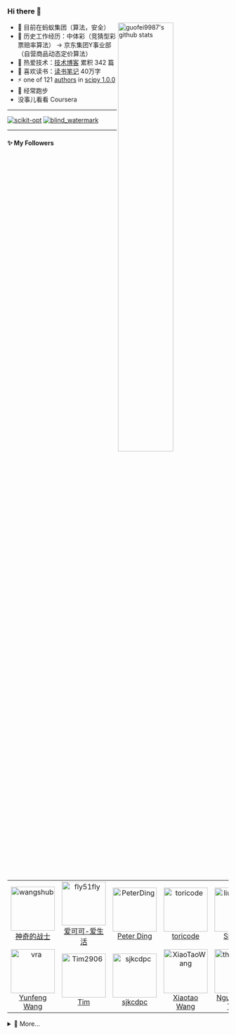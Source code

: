 



### Hi there 👋

<a href="https://www.guofei.site/"><img align="right" alt="guofei9987's github stats" width="50%" src="https://github-readme-stats.vercel.app/api?username=guofei9987&show_icons=true&theme=radical&hide=commits,prs)"></a>


- 🔭 目前在蚂蚁集团（算法，安全）
- 👯 历史工作经历：中体彩（竞猜型彩票赔率算法） -> 京东集团Y事业部（自营商品动态定价算法）
- 🌱 热爱技术：[技术博客](https://www.guofei.site/) 累积 342 篇
- 🤔 喜欢读书：[读书笔记](https://www.guofei.site/reading/#/) 40万字
- ⚡ one of 121 [authors](https://github.com/scipy/scipy/issues/7798) in [scipy 1.0.0](https://github.com/scipy/scipy/releases/tag/v1.0.0)
- 🏃 经常跑步
- 没事儿看看 Coursera

-------------------

[![scikit-opt](https://github-readme-stats.vercel.app/api/pin/?username=guofei9987&repo=scikit-opt&theme=radical)](https://github.com/guofei9987/scikit-opt)
[![blind_watermark](https://github-readme-stats.vercel.app/api/pin/?username=guofei9987&repo=blind_watermark&theme=radical)](https://github.com/guofei9987/blind_watermark)

-------------------

#### :sparkles: My Followers

<!--START_SECTION:top-followers-->
<table>
  <tr>
    <td align="center">
      <a href="https://github.com/wangshub">
        <img src="https://avatars2.githubusercontent.com/u/20924010" width="100px;" alt="wangshub"/>
      </a>
      <br />
      <a href="https://github.com/wangshub">神奇的战士</a>
    </td>
    <td align="center">
      <a href="https://github.com/fly51fly">
        <img src="https://avatars2.githubusercontent.com/u/128885" width="100px;" alt="fly51fly"/>
      </a>
      <br />
      <a href="https://github.com/fly51fly">爱可可-爱生活</a>
    </td>
    <td align="center">
      <a href="https://github.com/PeterDing">
        <img src="https://avatars2.githubusercontent.com/u/670690" width="100px;" alt="PeterDing"/>
      </a>
      <br />
      <a href="https://github.com/PeterDing">Peter Ding</a>
    </td>
    <td align="center">
      <a href="https://github.com/toricode">
        <img src="https://avatars2.githubusercontent.com/u/59090883" width="100px;" alt="toricode"/>
      </a>
      <br />
      <a href="https://github.com/toricode">toricode</a>
    </td>
    <td align="center">
      <a href="https://github.com/liushooter">
        <img src="https://avatars2.githubusercontent.com/u/1235106" width="100px;" alt="liushooter"/>
      </a>
      <br />
      <a href="https://github.com/liushooter">Shooter</a>
    </td>
    <td align="center">
      <a href="https://github.com/wmathor">
        <img src="https://avatars2.githubusercontent.com/u/32392878" width="100px;" alt="wmathor"/>
      </a>
      <br />
      <a href="https://github.com/wmathor">mathor</a>
    </td>
    <td align="center">
      <a href="https://github.com/jonbaer">
        <img src="https://avatars2.githubusercontent.com/u/13155" width="100px;" alt="jonbaer"/>
      </a>
      <br />
      <a href="https://github.com/jonbaer">Jon Baer</a>
    </td>
  </tr>
  <tr>
    <td align="center">
      <a href="https://github.com/vra">
        <img src="https://avatars2.githubusercontent.com/u/5562395" width="100px;" alt="vra"/>
      </a>
      <br />
      <a href="https://github.com/vra">Yunfeng Wang</a>
    </td>
    <td align="center">
      <a href="https://github.com/Tim2906">
        <img src="https://avatars2.githubusercontent.com/u/69757707" width="100px;" alt="Tim2906"/>
      </a>
      <br />
      <a href="https://github.com/Tim2906">Tim</a>
    </td>
    <td align="center">
      <a href="https://github.com/sjkcdpc">
        <img src="https://avatars2.githubusercontent.com/u/12950929" width="100px;" alt="sjkcdpc"/>
      </a>
      <br />
      <a href="https://github.com/sjkcdpc">sjkcdpc</a>
    </td>
    <td align="center">
      <a href="https://github.com/XiaoTaoWang">
        <img src="https://avatars2.githubusercontent.com/u/8737225" width="100px;" alt="XiaoTaoWang"/>
      </a>
      <br />
      <a href="https://github.com/XiaoTaoWang">Xiaotao Wang</a>
    </td>
    <td align="center">
      <a href="https://github.com/thieu1995">
        <img src="https://avatars2.githubusercontent.com/u/12763861" width="100px;" alt="thieu1995"/>
      </a>
      <br />
      <a href="https://github.com/thieu1995">Nguyen Van Thieu</a>
    </td>
    <td align="center">
      <a href="https://github.com/tomzhang">
        <img src="https://avatars2.githubusercontent.com/u/541236" width="100px;" alt="tomzhang"/>
      </a>
      <br />
      <a href="https://github.com/tomzhang">mingfeng.zhang</a>
    </td>
    <td align="center">
      <a href="https://github.com/mave99a">
        <img src="https://avatars2.githubusercontent.com/u/41923" width="100px;" alt="mave99a"/>
      </a>
      <br />
      <a href="https://github.com/mave99a">Robert Mao</a>
    </td>
  </tr>
</table>
<!--END_SECTION:top-followers-->

<!--
### Hi there 👋

**guofei9987/guofei9987** is a ✨ _special_ ✨ repository because its `README.md` (this file) appears on your GitHub profile.

Here are some ideas to get you started:

- 🔭 I’m currently working on ...
- 🌱 I’m currently learning ...
- 👯 I’m looking to collaborate on ...
- 🤔 I’m looking for help with ...
- 💬 Ask me about ...
- 📫 How to reach me: ...
- 😄 Pronouns: ...
- ⚡ Fun fact: ...
-->



<details>
  <summary>💬 More...</summary>
    <a href="https://www.zhihu.com/people/guo-fei-16-12">知乎</a>：
      <!--START_SECTION:zhihu-followers-->
获得10,355次赞同，1,345次喜欢，5,099次收藏，1,209个关注
<!--END_SECTION:zhihu-followers-->
  <br>
</details>




